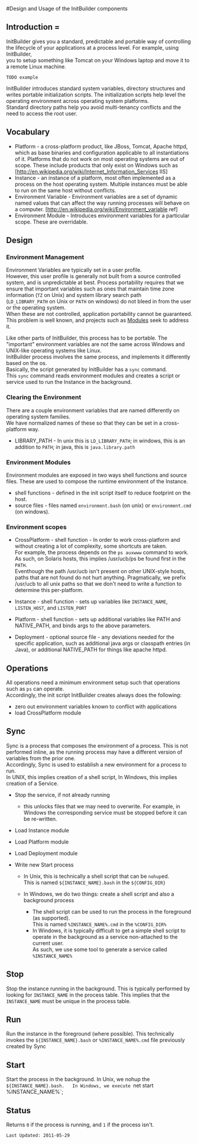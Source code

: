 #Design and Usage of the InitBuilder components

## Introduction =

InitBuilder gives  you a standard, predictable and portable way of controlling
the lifecycle of your applications at a process level.  For example, using InitBuilder,  
you to setup something like Tomcat on your Windows laptop and move it to a remote Linux machine.

```
TODO example
```

InitBuilder introduces standard system variables, directory structures and
 writes portable initialization scripts.  The initialization scripts help level 
the operating environment across operating system platforms.  
Standard directory paths help you avoid multi-tenancy conflicts and the need to access the root user.   

## Vocabulary
  * Platform - a cross-platform product, like JBoss, Tomcat, Apache httpd, which as base binaries and configuration applicable to all instantiations of it.  Platforms that do not work on most operating systems are out of scope.  These include products that only exist on Windows such as [http://en.wikipedia.org/wiki/Internet_Information_Services IIS]
  * Instance - an instance of a platform, most often implemented as a process on the host operating system.  Multiple instances must be able to run on the same host without conflicts.
  * Environment Variable -  Environment variables are a set of dynamic named values that can affect the way running processes will behave on a computer. [http://en.wikipedia.org/wiki/Environment_variable ref]
  * Environment Module - Introduces environment variables for a particular scope.  These are overridable.

## Design

### Environment Management 

Environment Variables are typically set in a user profile.  
However, this user profile is generally not built from a source controlled system, and
 is unpredictable at best. Process portability requires that we ensure that important variables such as
 ones that maintain time zone information (`TZ` on Unix) and system library search path  
(`LD_LIBRARY_PATH` on Unix or `PATH` on windows) do not bleed in from the user or the operating system.  
When these are not controlled, application portability cannot be guaranteed.  
This problem is well known, and projects such as [Modules](http://modules.sourceforge.net/) seek to address it.

Like other parts of InitBuilder, this process has to be portable.   The "important" environment variables
 are not the same across Windows and UNIX-like operating systems like Linux.  
InitBuilder process involves the same process, and implements it differently based on the os.  
Basically, the script generated by InitBuilder has a `sync` command.  
This `sync` command reads environment modules and creates a script or service used to run the Instance in the background.

### Clearing the Environment

There are a couple environment variables that are named differently on operating system families.  
We have normalized names of these so that they can be set in a cross-platform way.

  * LIBRARY_PATH - In unix this is `LD_LIBRARY_PATH`; in windows, this is an addition to `PATH`; in java, this is `java.library.path`

### Environment Modules 

Environment modules are exposed in two ways shell functions and source files.  These are used 
to compose the runtime environment of the Instance.

  * shell functions - defined in the init script itself to reduce footprint on the host.
  * source files  - files named `environment.bash` (on unix) or `environment.cmd` (on windows).

### Environment scopes

  * CrossPlatform - shell function -  In order to work cross-platform and 
	without creating a lot of complexity, some shortcuts are taken.  
	For example, the process depends on the `ps auxwww` command to work.  
	As such, on Solaris hosts, this implies /usr/ucb/ps be found first in the `PATH`.  
	Eventhough the path /usr/ucb isn't present on other UNIX-style hosts, 
	paths that are not found do not hurt anything.  Pragmatically, we prefix /usr/ucb to all
	 unix paths so that we don't need to write a function to determine this per-platform. 
	
  * Instance - shell function - sets up variables like `INSTANCE_NAME`, `LISTEN_HOST`, and `LISTEN_PORT`

  * Platform - shell function - sets up additional variables like PATH and NATIVE_PATH, and 
	binds args to the above parameters.
	
  * Deployment - optional source file - any deviations needed for the specific application, 
	such as additional java args or classpath entries (in Java), or additional NATIVE_PATH for things like apache httpd. 
	
## Operations 

All operations need a minimum environment setup such that operations such as `ps` can operate.  
Accordingly, the init script InitBuilder creates always does the following:

  * zero out environment variables known to conflict with applications
  * load CrossPlatform module

## Sync 

Sync is a process that composes the environment of a process.  This is not performed inline, 
as the running process may have a different version of variables from the prior one.  
Accordingly, Sync is used to establish a new environment for a process to run.  
In UNIX, this implies creation of a shell script, In Windows, this implies creation of a Service.

  * Stop the service, if not already running
    * this unlocks files that we may need to overwrite.  For example, 
		in Windows the corresponding service must be stopped before it can be re-written.
		
  * Load Instance module

  * Load Platform module

  * Load Deployment module

  * Write new Start process

     * In Unix, this is technically a shell script that can be `nohup`ed.  
		This is named `${INSTANCE_NAME}.bash` in the `${CONFIG_DIR}`

     * In Windows, we do two things: create a shell script and also a background process
       	* The shell script can be used to run the process in the foreground (as supported).  
			This is named `%INSTANCE_NAME%.cmd` in the `%CONFIG_DIR%`
       	* In Windows, it is typically difficult to get a simple shell script to operate
 			in the background as a service non-attached to the current user.  
			As such, we use some tool to generate a service called `%INSTANCE_NAME%`
			
## Stop

Stop the instance running in the background.  This is typically performed by
 looking for `INSTANCE_NAME` in the process table.  This implies that the `INSTANCE_NAME` 
must be unique in the process table.

## Run

Run the instance in the foreground (where possible).  This technically invokes the
  `${INSTANCE_NAME}.bash` or `%INSTANCE_NAME%.cmd` file previously created by Sync

## Start 

Start the process in the background.  In Unix, we nohup the  `${INSTANCE_NAME}.bash.  
In Windows, we execute `net start %INSTANCE_NAME%`;

## Status 

Returns `0` if the process is running, and `1` if the process isn't.

`Last Updated: 2011-05-29`

